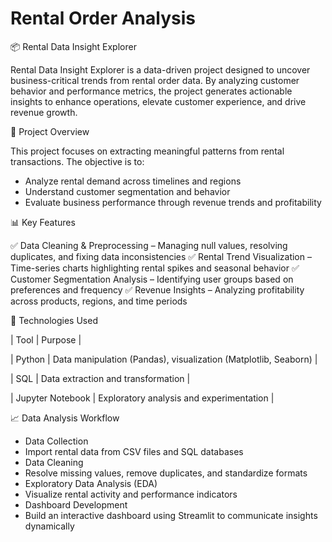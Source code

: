 # Rental Order Analysis

📦 Rental Data Insight Explorer

Rental Data Insight Explorer is a data-driven project designed to uncover business-critical trends from rental order data. By analyzing customer behavior and performance metrics, the project generates actionable insights to enhance operations, elevate customer experience, and drive revenue growth.

📌 Project Overview

This project focuses on extracting meaningful patterns from rental transactions. The objective is to:
- Analyze rental demand across timelines and regions
- Understand customer segmentation and behavior
- Evaluate business performance through revenue trends and profitability

📊 Key Features

✅ Data Cleaning & Preprocessing
– Managing null values, resolving duplicates, and fixing data inconsistencies
✅ Rental Trend Visualization
– Time-series charts highlighting rental spikes and seasonal behavior
✅ Customer Segmentation Analysis
– Identifying user groups based on preferences and frequency
✅ Revenue Insights
– Analyzing profitability across products, regions, and time periods

🔧 Technologies Used

| Tool | Purpose | 

| Python | Data manipulation (Pandas), visualization (Matplotlib, Seaborn) | 

| SQL | Data extraction and transformation | 

| Jupyter Notebook | Exploratory analysis and experimentation | 


📈 Data Analysis Workflow

- Data Collection
- Import rental data from CSV files and SQL databases
- Data Cleaning
- Resolve missing values, remove duplicates, and standardize formats
- Exploratory Data Analysis (EDA)
- Visualize rental activity and performance indicators
- Dashboard Development
- Build an interactive dashboard using Streamlit to communicate insights dynamically


